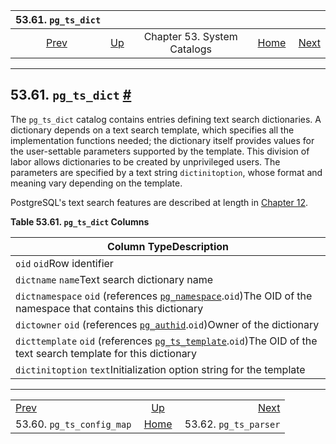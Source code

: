 <!--?xml version="1.0" encoding="UTF-8" standalone="no"?-->

|                        53.61. `pg_ts_dict`                       |                                                   |                             |                                                       |                                                          |
| :--------------------------------------------------------------: | :------------------------------------------------ | :-------------------------: | ----------------------------------------------------: | -------------------------------------------------------: |
| [Prev](catalog-pg-ts-config-map.html "53.60. pg_ts_config_map")  | [Up](catalogs.html "Chapter 53. System Catalogs") | Chapter 53. System Catalogs | [Home](index.html "PostgreSQL 17devel Documentation") |  [Next](catalog-pg-ts-parser.html "53.62. pg_ts_parser") |

***

## 53.61. `pg_ts_dict` [#](#CATALOG-PG-TS-DICT)

[]()

The `pg_ts_dict` catalog contains entries defining text search dictionaries. A dictionary depends on a text search template, which specifies all the implementation functions needed; the dictionary itself provides values for the user-settable parameters supported by the template. This division of labor allows dictionaries to be created by unprivileged users. The parameters are specified by a text string `dictinitoption`, whose format and meaning vary depending on the template.

PostgreSQL's text search features are described at length in [Chapter 12](textsearch.html "Chapter 12. Full Text Search").

**Table 53.61. `pg_ts_dict` Columns**

| Column TypeDescription                                                                                                                                                 |
| ---------------------------------------------------------------------------------------------------------------------------------------------------------------------- |
| `oid` `oid`Row identifier                                                                                                                                              |
| `dictname` `name`Text search dictionary name                                                                                                                           |
| `dictnamespace` `oid` (references [`pg_namespace`](catalog-pg-namespace.html "53.32. pg_namespace").`oid`)The OID of the namespace that contains this dictionary       |
| `dictowner` `oid` (references [`pg_authid`](catalog-pg-authid.html "53.8. pg_authid").`oid`)Owner of the dictionary                                                    |
| `dicttemplate` `oid` (references [`pg_ts_template`](catalog-pg-ts-template.html "53.63. pg_ts_template").`oid`)The OID of the text search template for this dictionary |
| `dictinitoption` `text`Initialization option string for the template                                                                                                   |

***

|                                                                  |                                                       |                                                          |
| :--------------------------------------------------------------- | :---------------------------------------------------: | -------------------------------------------------------: |
| [Prev](catalog-pg-ts-config-map.html "53.60. pg_ts_config_map")  |   [Up](catalogs.html "Chapter 53. System Catalogs")   |  [Next](catalog-pg-ts-parser.html "53.62. pg_ts_parser") |
| 53.60. `pg_ts_config_map`                                        | [Home](index.html "PostgreSQL 17devel Documentation") |                                    53.62. `pg_ts_parser` |
